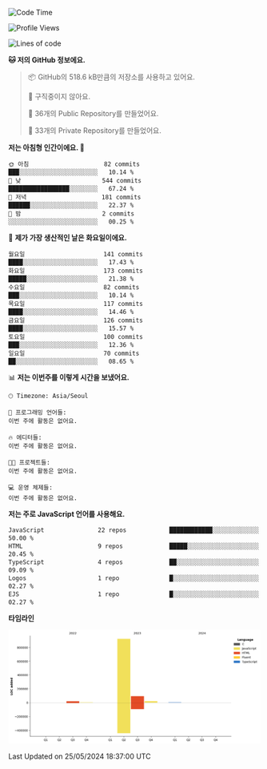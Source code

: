 <!--START_SECTION:waka-->
![Code Time](http://img.shields.io/badge/Code%20Time-64%20hrs%2015%20mins-blue)

![Profile Views](http://img.shields.io/badge/Profile%20Views-0-blue)

![Lines of code](https://img.shields.io/badge/%EC%A0%80%EB%8A%94%20%EC%97%AC%ED%83%9C%EA%B9%8C%EC%A7%80%20-1.1%20million%20%EC%A4%84%EC%9D%98%20%EC%BD%94%EB%93%9C%EB%A5%BC%20%EC%9E%91%EC%84%B1%ED%96%88%EC%96%B4%EC%9A%94.-blue)

**🐱 저의 GitHub 정보에요.** 

> 📦 GitHub의 518.6 kB만큼의 저장소를 사용하고 있어요. 
 > 
> 🚫 구직중이지 않아요.
 > 
> 📜 36개의 Public Repository를 만들었어요. 
 > 
> 🔑 33개의 Private Repository를 만들었어요. 
 > 
**저는 아침형 인간이에요. 🐤** 

```text
🌞 아침                     82 commits          ███░░░░░░░░░░░░░░░░░░░░░░   10.14 % 
🌆 낮　                     544 commits         █████████████████░░░░░░░░   67.24 % 
🌃 저녁                     181 commits         ██████░░░░░░░░░░░░░░░░░░░   22.37 % 
🌙 밤　                     2 commits           ░░░░░░░░░░░░░░░░░░░░░░░░░   00.25 % 
```
📅 **제가 가장 생산적인 날은 화요일이에요.** 

```text
월요일                      141 commits         ████░░░░░░░░░░░░░░░░░░░░░   17.43 % 
화요일                      173 commits         █████░░░░░░░░░░░░░░░░░░░░   21.38 % 
수요일                      82 commits          ███░░░░░░░░░░░░░░░░░░░░░░   10.14 % 
목요일                      117 commits         ████░░░░░░░░░░░░░░░░░░░░░   14.46 % 
금요일                      126 commits         ████░░░░░░░░░░░░░░░░░░░░░   15.57 % 
토요일                      100 commits         ███░░░░░░░░░░░░░░░░░░░░░░   12.36 % 
일요일                      70 commits          ██░░░░░░░░░░░░░░░░░░░░░░░   08.65 % 
```


📊 **저는 이번주를 이렇게 시간을 보냈어요.** 

```text
🕑︎ Timezone: Asia/Seoul

💬 프로그래밍 언어들: 
이번 주에 활동은 없어요.

🔥 에디터들: 
이번 주에 활동은 없어요.

🐱‍💻 프로젝트들: 
이번 주에 활동은 없어요.

💻 운영 체제들: 
이번 주에 활동은 없어요.
```

**저는 주로 JavaScript 언어를 사용해요.** 

```text
JavaScript               22 repos            ████████████░░░░░░░░░░░░░   50.00 % 
HTML                     9 repos             █████░░░░░░░░░░░░░░░░░░░░   20.45 % 
TypeScript               4 repos             ██░░░░░░░░░░░░░░░░░░░░░░░   09.09 % 
Logos                    1 repo              █░░░░░░░░░░░░░░░░░░░░░░░░   02.27 % 
EJS                      1 repo              █░░░░░░░░░░░░░░░░░░░░░░░░   02.27 % 
```



**타임라인**

![Lines of Code chart](https://raw.githubusercontent.com/project-dy/project-dy/main/assets/bar_graph.png)


 Last Updated on 25/05/2024 18:37:00 UTC
<!--END_SECTION:waka-->
